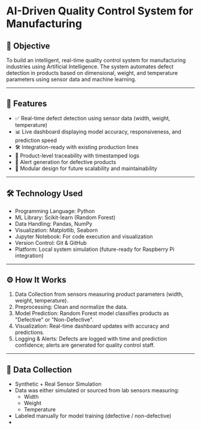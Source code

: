 # AI-Driven Quality Control System for Manufacturing

## 🚀 Objective
To build an intelligent, real-time quality control system for manufacturing industries using Artificial Intelligence. The system automates defect detection in products based on dimensional, weight, and temperature parameters using sensor data and machine learning.

---

## 🌟 Features

- ✅ Real-time defect detection using sensor data (width, weight, temperature)
- 📊 Live dashboard displaying model accuracy, responsiveness, and prediction speed
- 🛠 Integration-ready with existing production lines
- 🔐 Product-level traceability with timestamped logs
- 📩 Alert generation for defective products
- 🔄 Modular design for future scalability and maintainability

---

## 🛠 Technology Used

- Programming Language: Python
- ML Library: Scikit-learn (Random Forest)
- Data Handling: Pandas, NumPy
- Visualization: Matplotlib, Seaborn
- Jupyter Notebook: For code execution and visualization
- Version Control: Git & GitHub
- Platform: Local system simulation (future-ready for Raspberry Pi integration)

---

## ⚙ How It Works

1. Data Collection from sensors measuring product parameters (width, weight, temperature).
2. Preprocessing: Clean and normalize the data.
3. Model Prediction: Random Forest model classifies products as "Defective" or "Non-Defective".
4. Visualization: Real-time dashboard updates with accuracy and predictions.
5. Logging & Alerts: Defects are logged with time and prediction confidence; alerts are generated for quality control staff.

---

## 📁 Data Collection

- Synthetic + Real Sensor Simulation
- Data was either simulated or sourced from lab sensors measuring:
  - Width
  - Weight
  - Temperature
- Labeled manually for model training (defective / non-defective)
-
